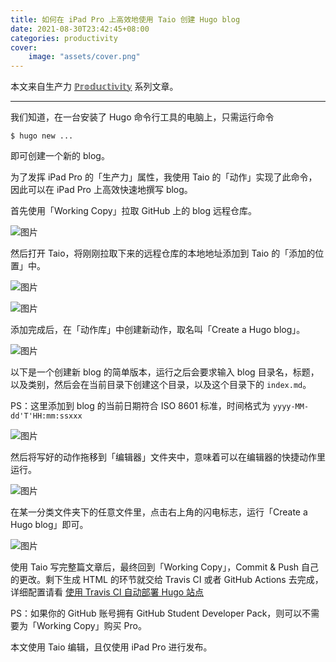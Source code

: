 ```yaml
---
title: 如何在 iPad Pro 上高效地使用 Taio 创建 Hugo blog
date: 2021-08-30T23:42:45+08:00
categories: productivity
cover:
    image: "assets/cover.png"
---
```


本文来自生产力 [ℙ𝕣𝕠𝕕𝕦𝕔𝕥𝕚𝕧𝕚𝕥𝕪](/posts/productivity/) 系列文章。

---

我们知道，在一台安装了 Hugo 命令行工具的电脑上，只需运行命令

```shell
$ hugo new ...
```

即可创建一个新的 blog。

为了发挥 iPad Pro 的「生产力」属性，我使用 Taio 的「动作」实现了此命令，因此可以在 iPad Pro 上高效快速地撰写 blog。

首先使用「Working Copy」拉取 GitHub 上的 blog 远程仓库。

![图片](assets/IMG_1.png)

然后打开 Taio，将刚刚拉取下来的远程仓库的本地地址添加到 Taio 的「添加的位置」中。

![图片](assets/IMG_2.png)

![图片](assets/IMG_3.png)

添加完成后，在「动作库」中创建新动作，取名叫「Create a Hugo blog」。

![图片](assets/IMG_4.png)

以下是一个创建新 blog 的简单版本，运行之后会要求输入 blog 目录名，标题，以及类别，然后会在当前目录下创建这个目录，以及这个目录下的 `index.md`。

PS：这里添加到 blog 的当前日期符合 ISO 8601 标准，时间格式为 `yyyy-MM-dd'T'HH:mm:ssxxx`

![图片](assets/IMG_6.jpg)

然后将写好的动作拖移到「编辑器」文件夹中，意味着可以在编辑器的快捷动作里运行。

![图片](assets/IMG_7.gif)

在某一分类文件夹下的任意文件里，点击右上角的闪电标志，运行「Create a Hugo blog」即可。

![图片](assets/IMG_5.png)

使用 Taio 写完整篇文章后，最终回到「Working Copy」，Commit & Push 自己的更改。剩下生成 HTML 的环节就交给 Travis CI 或者 GitHub Actions 去完成，详细配置请看 [使用 Travis CI 自动部署 Hugo 站点](/posts/creation/deployment-based-on-travis-ci/)

PS：如果你的 GitHub 账号拥有 GitHub Student Developer Pack，则可以不需要为「Working Copy」购买 Pro。

本文使用 Taio 编辑，且仅使用 iPad Pro 进行发布。